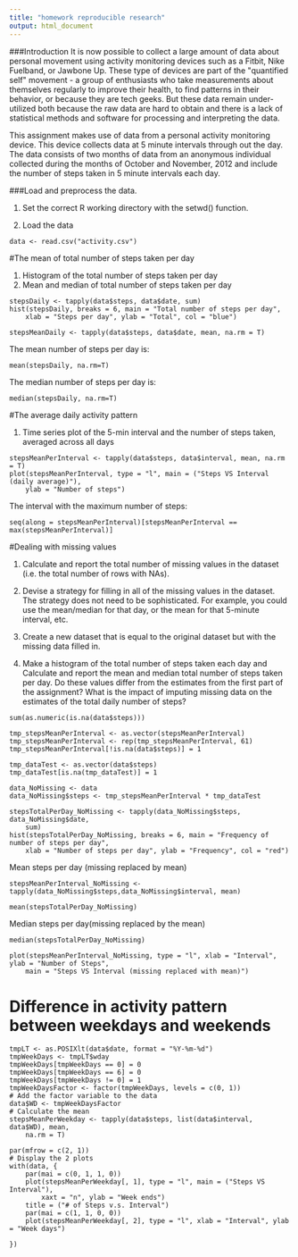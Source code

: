 ```yaml
---
title: "homework reproducible research"
output: html_document
---
```


###Introduction
It is now possible to collect a large amount of data about personal movement using activity monitoring devices such as a Fitbit, Nike Fuelband, or Jawbone Up. These type of devices are part of the "quantified self" movement - a group of enthusiasts who take measurements about themselves regularly to improve their health, to find patterns in their behavior, or because they are tech geeks. But these data remain under-utilized both because the raw data are hard to obtain and there is a lack of statistical methods and software for processing and interpreting the data.

This assignment makes use of data from a personal activity monitoring device. This device collects data at 5 minute intervals through out the day. The data consists of two months of data from an anonymous individual collected during the months of October and November, 2012 and include the number of steps taken in 5 minute intervals each day.


###Load and preprocess the data.

1. Set the correct R working directory with the setwd() function.

2. Load the data

```{r}
data <- read.csv("activity.csv")
```

#The mean of total number of steps taken per day

1. Histogram of the total number of steps taken per day
2. Mean and median of total number of steps taken per day


```{r}
stepsDaily <- tapply(data$steps, data$date, sum)
hist(stepsDaily, breaks = 6, main = "Total number of steps per day", 
    xlab = "Steps per day", ylab = "Total", col = "blue")
```
    
```{r}
stepsMeanDaily <- tapply(data$steps, data$date, mean, na.rm = T)
```

The mean number of steps per day is:

```{r}
mean(stepsDaily, na.rm=T)
```

The median number of steps per day is:

```{r}
median(stepsDaily, na.rm=T)
```

#The average daily activity pattern

1. Time series plot of the 5-min interval and the number of steps taken, averaged across all days

```{r}
stepsMeanPerInterval <- tapply(data$steps, data$interval, mean, na.rm = T)
plot(stepsMeanPerInterval, type = "l", main = ("Steps VS Interval (daily average)"), 
    ylab = "Number of steps")
```

The interval with the maximum number of steps:

```{r}
seq(along = stepsMeanPerInterval)[stepsMeanPerInterval == max(stepsMeanPerInterval)]
```

#Dealing with missing values

1. Calculate and report the total number of missing values in the dataset (i.e. the total number of rows with NAs).

2. Devise a strategy for filling in all of the missing values in the dataset. The strategy does not need to be sophisticated. For example, you could use the mean/median for that day, or the mean for that 5-minute interval, etc.

3. Create a new dataset that is equal to the original dataset but with the missing data filled in.

4. Make a histogram of the total number of steps taken each day and Calculate and report the mean and median total number of steps taken per day. Do these values differ from the estimates from the first part of the assignment? What is the impact of imputing missing data on the estimates of the total daily number of steps?

```{r}
sum(as.numeric(is.na(data$steps)))
```

```{r}
tmp_stepsMeanPerInterval <- as.vector(stepsMeanPerInterval)
tmp_stepsMeanPerInterval <- rep(tmp_stepsMeanPerInterval, 61)
tmp_stepsMeanPerInterval[!is.na(data$steps)] = 1

tmp_dataTest <- as.vector(data$steps)
tmp_dataTest[is.na(tmp_dataTest)] = 1

data_NoMissing <- data
data_NoMissing$steps <- tmp_stepsMeanPerInterval * tmp_dataTest

stepsTotalPerDay_NoMissing <- tapply(data_NoMissing$steps, data_NoMissing$date, 
    sum)
hist(stepsTotalPerDay_NoMissing, breaks = 6, main = "Frequency of number of steps per day", 
    xlab = "Number of steps per day", ylab = "Frequency", col = "red")
```    

Mean steps per day (missing replaced by mean)
```{r}
stepsMeanPerInterval_NoMissing <- tapply(data_NoMissing$steps,data_NoMissing$interval, mean)

mean(stepsTotalPerDay_NoMissing)
```

Median steps per day(missing replaced by the mean)
```{r}
median(stepsTotalPerDay_NoMissing)
```

```{r}
plot(stepsMeanPerInterval_NoMissing, type = "l", xlab = "Interval", ylab = "Number of Steps", 
    main = "Steps VS Interval (missing replaced with mean)")
```

# Difference in activity pattern between weekdays and weekends

```{r}
tmpLT <- as.POSIXlt(data$date, format = "%Y-%m-%d")
tmpWeekDays <- tmpLT$wday
tmpWeekDays[tmpWeekDays == 0] = 0
tmpWeekDays[tmpWeekDays == 6] = 0
tmpWeekDays[tmpWeekDays != 0] = 1
tmpWeekDaysFactor <- factor(tmpWeekDays, levels = c(0, 1))
# Add the factor variable to the data
data$WD <- tmpWeekDaysFactor
# Calculate the mean
stepsMeanPerWeekday <- tapply(data$steps, list(data$interval, data$WD), mean, 
    na.rm = T)

par(mfrow = c(2, 1))
# Display the 2 plots
with(data, {
    par(mai = c(0, 1, 1, 0))
    plot(stepsMeanPerWeekday[, 1], type = "l", main = ("Steps VS Interval"), 
        xaxt = "n", ylab = "Week ends")
    title = ("# of Steps v.s. Interval")
    par(mai = c(1, 1, 0, 0))
    plot(stepsMeanPerWeekday[, 2], type = "l", xlab = "Interval", ylab = "Week days")

})   
```

    
    
